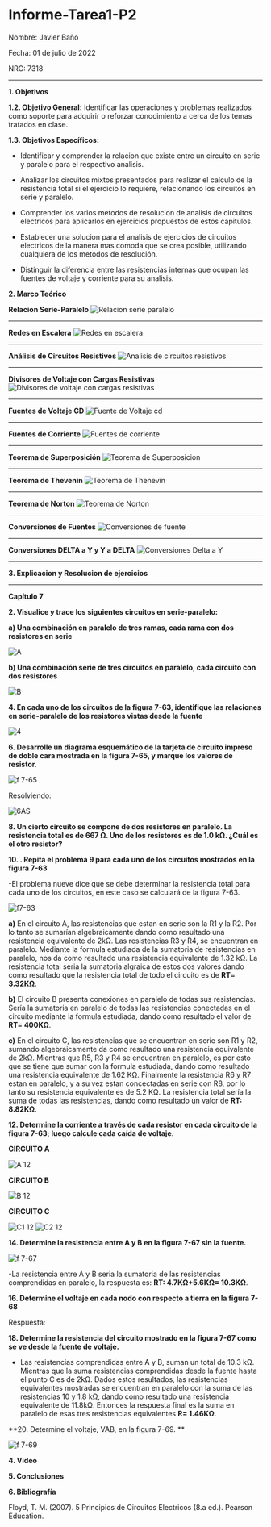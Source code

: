 # Informe-Tarea1-P2

Nombre: Javier Baño      

Fecha: 01 de julio de 2022

NRC: 7318

***
**1. Objetivos**

**1.2. Objetivo General:** Identificar las operaciones y problemas realizados como soporte para adquirir o reforzar conocimiento a cerca de los temas tratados en clase. 

**1.3. Objetivos Específicos:**

* Identificar y comprender la relacion que existe entre un circuito en serie y paralelo para el respectivo analisis.

* Analizar los circuitos mixtos presentados para realizar el calculo de la resistencia total si el ejercicio lo requiere, relacionando los circuitos en serie y paralelo.

* Comprender los varios metodos de resolucion de analisis de circuitos electricos para aplicarlos en ejercicios propuestos de estos capitulos.

* Establecer una solucion para el analisis de ejercicios de circuitos electricos de la manera mas comoda que se crea posible, utilizando cualquiera de los metodos de resolución.

* Distinguir la diferencia entre las resistencias internas que ocupan las fuentes de voltaje y corriente para su analisis. 

**2. Marco Teórico**

**Relacion Serie-Paralelo**
![Relacion serie paralelo](https://user-images.githubusercontent.com/105677231/176054214-7a521a32-958e-4ee9-bd70-809695859bbf.JPG)
***
**Redes en Escalera**
![Redes en escalera](https://user-images.githubusercontent.com/105677231/176054243-00c58bb7-b2a8-4842-a19c-0d2d96b3f192.JPG)
***
**Análisis de Circuitos Resistivos**
![Analisis de circuitos resistivos](https://user-images.githubusercontent.com/105677231/176054281-ff0fff8f-c6bf-45d9-ae38-2a434a876ffd.JPG)
***
**Divisores de Voltaje con Cargas Resistivas**
![Divisores de voltaje con cargas resistivas](https://user-images.githubusercontent.com/105677231/176054334-db7fa122-c3fb-4574-9ec4-a58542199101.JPG)
***
**Fuentes de Voltaje CD**
![Fuente de Voltaje cd](https://user-images.githubusercontent.com/105677231/176054376-99d3aaa2-8439-4a34-959c-729b5f2724d0.JPG)
***
**Fuentes de Corriente**
![Fuentes de corriente](https://user-images.githubusercontent.com/105677231/176054454-d52c69b2-3900-45a4-8bb9-290b9d475c9e.JPG)
***
**Teorema de Superposición**
![Teorema de Superposicion](https://user-images.githubusercontent.com/105677231/176054494-f7bf1edf-b658-4f65-a211-60a658705ddd.JPG)
***
**Teorema de Thevenin**
![Teorema de Thenevin](https://user-images.githubusercontent.com/105677231/176054529-64ace765-f652-4a4b-a074-4bfe3e66d364.JPG)
***
**Teorema de Norton**
![Teorema de Norton](https://user-images.githubusercontent.com/105677231/176054553-b8e15875-f8fb-4bd1-8f69-98206dad2c32.JPG)
***
**Conversiones de Fuentes**
![Conversiones de fuente](https://user-images.githubusercontent.com/105677231/176054595-e5aa076b-d3b8-4fc4-89f2-7e03f4003f38.JPG)
***
**Conversiones DELTA a Y y Y a DELTA**
![Conversiones Delta a Y](https://user-images.githubusercontent.com/105677231/176054804-fb91b10d-ee45-4d6c-9527-0f11fb54c501.JPG)
***

**3. Explicacion y Resolucion de ejercicios**
***

**Capítulo 7**

**2. Visualice y trace los siguientes circuitos en serie-paralelo:**

**a) Una combinación en paralelo de tres ramas, cada rama con dos resistores en serie**

![A](https://user-images.githubusercontent.com/105677231/176218684-1a5285a8-061c-453f-a008-4541281dced3.JPG)

**b)  Una combinación serie de tres circuitos en paralelo, cada circuito con dos resistores**

![B](https://user-images.githubusercontent.com/105677231/176218728-ecc561f5-4099-4434-b36c-59c9a50d36d7.JPG)

**4. En cada uno de los circuitos de la figura 7-63, identifique las relaciones en serie-paralelo de los resistores vistas desde la fuente**

![4](https://user-images.githubusercontent.com/105677231/176062686-8779a80f-8933-4232-97e9-88977b6a674a.JPG)

**6. Desarrolle un diagrama esquemático de la tarjeta de circuito impreso de doble cara mostrada en la figura 7-65, y marque los valores de resistor.**

![f 7-65](https://user-images.githubusercontent.com/105677231/176062820-a991446e-403b-448f-ad40-83f0b4932f7a.JPG)

Resolviendo:

![6AS](https://user-images.githubusercontent.com/105677231/176218637-5c71985d-0082-4189-ad42-f82a2b1c3995.JPG)

**8.  Un cierto circuito se compone de dos resistores en paralelo. La resistencia total es de 667 Ω. Uno de los resistores es de 1.0 kΩ. ¿Cuál es el otro resistor?**

**10. . Repita el problema 9 para cada uno de los circuitos mostrados en la figura 7-63**

-El problema nueve dice que se debe determinar la resistencia total para cada uno de los circuitos, en este caso se calculará de la figura 7-63.

![f7-63](https://user-images.githubusercontent.com/105677231/176225157-de964fee-4db4-4f57-99b3-74c618e59ed6.JPG)

**a)** En el circuito A, las resistencias que estan en serie son la R1 y la R2. Por lo tanto se sumarían algebraicamente dando como resultado una resistencia equivalente de 2kΩ. Las resistencias R3 y R4, se encuentran en paralelo. Mediante la formula estudiada de la sumatoria de resistencias en paralelo, nos da como resultado una resistencia equivalente de 1.32 kΩ. La resistencia total seria la sumatoria algraica de estos dos valores dando como resultado que la resistencia total de todo el circuito es de **RT= 3.32KΩ**.

**b)** El circuito B presenta conexiones en paralelo de todas sus resistencias. Sería la sumatoria en paralelo de todas las resistencias conectadas en el circuito mediante la formula estudiada, dando como resultado el valor de **RT= 400KΩ**.

**c)** En el circuito C, las resistencias que se encuentran en serie son R1 y R2, sumando algebraicamente da como resultado una resistencia equivalente de 2kΩ. Mientras que R5, R3 y R4 se encuentran en paralelo, es por esto que se tiene que sumar con la formula estudiada, dando como resultado una resistencia equivalente de 1.62 KΩ. Finalmente la resistencia R6 y R7 estan en paralelo, y a su vez estan concectadas en serie con R8, por lo tanto su resistencia equivalente es de 5.2 KΩ. La resistencia total sería la suma de todas las resistencias, dando como resultado un valor de **RT: 8.82KΩ**.

**12. Determine la corriente a través de cada resistor en cada circuito de la figura 7-63; luego calcule cada caída de voltaje**.

**CIRCUITO A**

![A 12](https://user-images.githubusercontent.com/105677231/176564628-1c1ba239-cdb9-4c77-a668-c941a68aaefa.JPG)

**CIRCUITO B**

![B 12](https://user-images.githubusercontent.com/105677231/176564673-9f7dd75a-6593-4ea2-b95b-4bac1dbfeb72.JPG)

**CIRCUITO C**

![C1 12](https://user-images.githubusercontent.com/105677231/176564688-ba3f331a-9845-42fc-b3ee-6783eead02d8.JPG)
![C2 12](https://user-images.githubusercontent.com/105677231/176564702-81128eac-9b2b-4c71-bb8d-3ab21dc5988c.JPG)

**14. Determine la resistencia entre A y B en la figura 7-67 sin la fuente.**

![f 7-67](https://user-images.githubusercontent.com/105677231/176564815-76968f55-f85b-4dee-a7f8-97b9ec070d19.JPG)

-La resistencia entre A y B seria la sumatoria de las resistencias comprendidas en paralelo, la respuesta es: **RT: 4.7KΩ+5.6KΩ= 10.3KΩ**.

**16. Determine el voltaje en cada nodo con respecto a tierra en la figura 7-68**

Respuesta:

**18. Determine la resistencia del circuito mostrado en la figura 7-67 como se ve desde la fuente de voltaje.**

- Las resistencias comprendidas entre A y B, suman un total de 10.3 kΩ. Mientras que la suma resistencias comprendidas desde la fuente hasta el punto C es de 2kΩ. Dados estos resultados, las resistencias equivalentes mostradas se encuentran en paralelo con la suma de las resistencias 10 y 1.8 kΩ, dando como resultado una resistencia equivalente de 11.8kΩ. Entonces la respuesta final es la suma en paralelo de esas tres resistencias equivalentes **R= 1.46KΩ**.

**20. Determine el voltaje, VAB, en la figura 7-69. **

![f 7-69](https://user-images.githubusercontent.com/105677231/176569378-819f6851-1e8a-4dcb-8da6-f4e05c023f45.JPG)






**4. Video**

**5. Conclusiones**

**6. Bibliografía**

Floyd, T. M. (2007). 5 Principios de Circuitos Electricos (8.a ed.). Pearson Education.








